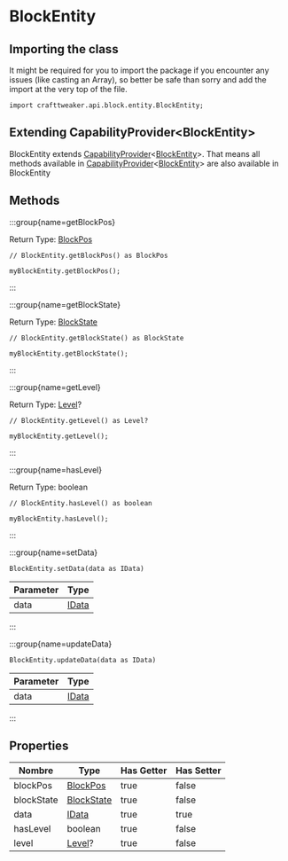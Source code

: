 # BlockEntity

## Importing the class

It might be required for you to import the package if you encounter any issues (like casting an Array), so better be safe than sorry and add the import at the very top of the file.
```zenscript
import crafttweaker.api.block.entity.BlockEntity;
```


## Extending CapabilityProvider&lt;BlockEntity&gt;

BlockEntity extends [CapabilityProvider](/forge/api/capability/CapabilityProvider)&lt;[BlockEntity](/vanilla/api/block/entity/BlockEntity)&gt;. That means all methods available in [CapabilityProvider](/forge/api/capability/CapabilityProvider)&lt;[BlockEntity](/vanilla/api/block/entity/BlockEntity)&gt; are also available in BlockEntity

## Methods

:::group{name=getBlockPos}

Return Type: [BlockPos](/vanilla/api/util/math/BlockPos)

```zenscript
// BlockEntity.getBlockPos() as BlockPos

myBlockEntity.getBlockPos();
```

:::

:::group{name=getBlockState}

Return Type: [BlockState](/vanilla/api/block/BlockState)

```zenscript
// BlockEntity.getBlockState() as BlockState

myBlockEntity.getBlockState();
```

:::

:::group{name=getLevel}

Return Type: [Level](/vanilla/api/world/Level)?

```zenscript
// BlockEntity.getLevel() as Level?

myBlockEntity.getLevel();
```

:::

:::group{name=hasLevel}

Return Type: boolean

```zenscript
// BlockEntity.hasLevel() as boolean

myBlockEntity.hasLevel();
```

:::

:::group{name=setData}

```zenscript
BlockEntity.setData(data as IData)
```

| Parameter | Type                             |
| --------- | -------------------------------- |
| data      | [IData](/vanilla/api/data/IData) |


:::

:::group{name=updateData}

```zenscript
BlockEntity.updateData(data as IData)
```

| Parameter | Type                             |
| --------- | -------------------------------- |
| data      | [IData](/vanilla/api/data/IData) |


:::


## Properties

| Nombre     | Type                                        | Has Getter | Has Setter |
| ---------- | ------------------------------------------- | ---------- | ---------- |
| blockPos   | [BlockPos](/vanilla/api/util/math/BlockPos) | true       | false      |
| blockState | [BlockState](/vanilla/api/block/BlockState) | true       | false      |
| data       | [IData](/vanilla/api/data/IData)            | true       | true       |
| hasLevel   | boolean                                     | true       | false      |
| level      | [Level](/vanilla/api/world/Level)?          | true       | false      |

